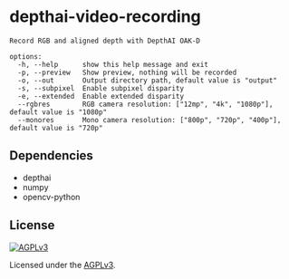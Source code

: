 # depthai-video-recording

```
Record RGB and aligned depth with DepthAI OAK-D

options:
  -h, --help      show this help message and exit
  -p, --preview   Show preview, nothing will be recorded
  -o, --out       Output directory path, default value is "output"
  -s, --subpixel  Enable subpixel disparity
  -e, --extended  Enable extended disparity
  --rgbres        RGB camera resolution: ["12mp", "4k", "1080p"], default value is "1080p"
  --monores       Mono camera resolution: ["800p", "720p", "400p"], default value is "720p"
```

## Dependencies

* depthai
* numpy
* opencv-python

## License

[![AGPLv3](https://www.gnu.org/graphics/agplv3-155x51.png)](https://www.gnu.org/licenses/agpl-3.0.html)

Licensed under the [AGPLv3](https://www.gnu.org/licenses/agpl-3.0.html).
